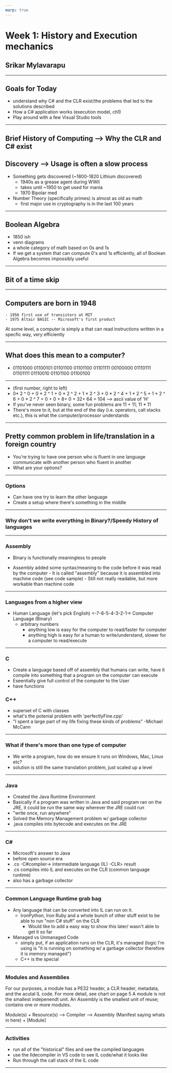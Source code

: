 ```yaml
---
marp: true
---
```


# Week 1: History and Execution mechanics
## Srikar Mylavarapu
---
## Goals for Today
- understand why C# and the CLR exist/the problems that led to the solutions described
- How a C# application works (execution model, ch1)
- Play around with a few Visual Studio tools

---

## Brief History of Computing --> Why the CLR and C# exist
## Discovery --> Usage is often a slow process
- Something gets discovered (~1800-1820 Lithium discovered)
    - 1940s as a grease agent during WWII
    - takes until ~1950 to get used for mania
    - 1970 Bipolar med
- Number Theory (specifically primes) is almost as old as math
    - first major use in cryptography is in the last 100 years
---
## Boolean Algebra
- 1850 ish
- venn diagrams
- a whole category of math based on 0s and 1s
- If we get a system that can compute 0's and 1s efficiently, all of Boolean Algebra becomes impossibly useful
---
## Bit of a time skip
---
## Computers are born in 1948
    - 1956 first use of transistors at MIT
    - 1975 Altair BASIC -- Microsoft's first product 
 At some level, a computer is simply a that can read instructions written in a specfic way, very efficiently

---
## What does this mean to a computer?
- 01101000 01100101 01101100 01101100 01101111 00100000 01110111 01101111 01110010 01101100 01100100

---
- (first number, right to left) 
-  0* 2 ^ 0  + 0 * 2 ^ 1 + 0 * 2 ^ 2 + 1 * 2 ^ 3 + 0 * 2 ^ 4 + 1 * 2 ^ 5 +  1 * 2 ^ 6 + 0 * 2 ^ 7
    = 0 + 0 + 8+ 0 + 32+ 64 = 104 --> ascii value of 'H'
- If you've never seen binary, some fun problems are 11 + 11; 11 * 11
- There's more to it, but at the end of the day (i.e. operators, call stacks etc.), this is what the computer/processor understands
---

## Pretty common problem in life/translation in a foreign country
- You're trying to have one person who is fluent in one language communicate with another person who fluent in another
- What are your options?
---
### Options

- Can have one try to learn the other language
- Create a setup where there's something in the middle 
---
        
### Why don't we write everything in Binary?/Speedy History of languages

---
### Assembly
- Binary is functionally meaningless to people

- Assembly added some syntax/meaning to the code before it was read by the computer
        - It is called "assembly" because it is assembled into machine code (see code sample)
        - Still not really readable, but more workable than machine code
---

### Languages from a higher view
- Human Language (let's pick English) <-7-6-5-4-3-2-1-> Computer Language (Binary)
    - arbitrary numbers
        - anything low  is easy for the computer to read/faster for computer
        - anything high is easy for a human to write/understand, slower for a computer to read/execute
---
### C
- Create a language based off of assembly that humans can write, have it compile into something that a program on the computer can execute
- Eseentially give full control of the computer to the User
- have functions
### C++
- superset of C with classes
- what's the potenial problem with 'perfectlyFine.cpp'
- "I spent a large part of my life fixing these kinds of problems" -Michael McCann
---

### What if there's more than one type of computer
- We write a program, how do we ensure it runs on Windows, Mac, Linux etc?
- solution is still the same translation problem, just scaled up a level
---
### Java
- Created the Java Runtime Environment 
- Basically if a program was written in Java and said program ran on the JRE, it could be run the same way wherever the JRE could run
- "write once, run anywhere"
- Solved the Memory Management problem w/ garbage collector
- .java compiles into bytecode and executes on the JRE 
---

### C#
- Microsoft's answer to Java
- before open source era
- .cs -C#complier-> intermediate language (IL) -CLR> result
- .cs compiles into IL and executes on the CLR (common language runtime)
- also has a garbage collector

---

### Common Language Runtime grab bag
- Any language that can be converted into IL can run on it.
    - IronPython, Iron Ruby and a whole bunch of other stuff exist to be able to run "non C# stuff" on the CLR
        - Would like to add a easy way to show this later/ wasn't able to get it so far
- Managed vs Unmanaged Code
    - simply put, if an application runs on the CLR, it's managed (logic I'm using is "it is running on something w/ a garbage collector therefore it is memory managed")
    - C++ is the special 
---

### Modules and Assemblies
For our purposes, a module has a PE32 header, a CLR header, metadata, and the acutal IL code. 
For more detail, see chart on page 5
A module is not the smallest indepenendt unit.
An Assembly is the smallest unit of reuse; contains one or more modules.

Module(s) + Resource(s) --> Compiler --> Assembly (Manifest saying whats in here) + [Module]

---

### Activities
- run all of the "historical" files and see the compiled languages
- use the Ildecompiler in VS code to see IL code/what it looks like
- Run through the call stack of the IL code
---